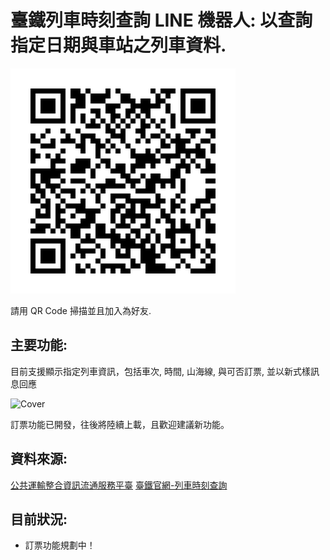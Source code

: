 # 臺鐵列車時刻查詢 LINE 機器人: 以查詢指定日期與車站之列車資料.

![](images/QR.png)

請用 QR Code 掃描並且加入為好友.

## 主要功能:

目前支援顯示指定列車資訊，包括車次, 時間, 山海線, 與可否訂票, 並以新式樣訊息回應

<img src="images/trainbot.gif" alt="Cover" width="30%"/>

訂票功能已開發，往後將陸續上載，且歡迎建議新功能。

## 資料來源:

[公共運輸整合資訊流通服務平臺](https://ptx.transportdata.tw/PTX/)
[臺鐵官網-列車時刻查詢](https://tip.railway.gov.tw/tra-tip-web/tip/tip001/tip112/gobytime)

## 目前狀況:
- 訂票功能規劃中！
